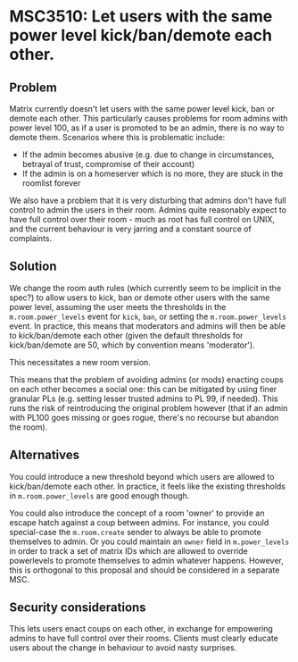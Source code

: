 # MSC3510: Let users with the same power level kick/ban/demote each other.

## Problem

Matrix currently doesn't let users with the same power level kick, ban or demote
each other. This particularly causes problems for room admins with power
level 100, as if a user is promoted to be an admin, there is no way to demote
them.  Scenarios where this is problematic include:

 * If the admin becomes abusive (e.g. due to change in circumstances, betrayal
   of trust, compromise of their account)
 * If the admin is on a homeserver which is no more, they are stuck in the roomlist forever

We also have a problem that it is very disturbing that admins don't have full
control to admin the users in their room. Admins quite reasonably expect to
have full control over their room - much as root has full control on UNIX,
and the current behaviour is very jarring and a constant source of
complaints.

## Solution

We change the room auth rules (which currently seem to be implicit in the
spec?) to allow users to kick, ban or demote other users with the same power
level, assuming the user meets the thresholds in the `m.room.power_levels` event
for `kick`, `ban`, or setting the `m.room.power_levels` event.  In practice, this
means that moderators and admins will then be able to kick/ban/demote each
other (given the default thresholds for kick/ban/demote are 50, which by
convention means 'moderator').

This necessitates a new room version.

This means that the problem of avoiding admins (or mods) enacting coups on
each other becomes a social one: this can be mitigated by using finer
granular PLs (e.g. setting lesser trusted admins to PL 99, if needed).  This
runs the risk of reintroducing the original problem however (that if an admin
with PL100 goes missing or goes rogue, there's no recourse but abandon the
room).

## Alternatives

You could introduce a new threshold beyond which users are allowed to
kick/ban/demote each other. In practice, it feels like the existing
thresholds in `m.room.power_levels` are good enough though.

You could also introduce the concept of a room 'owner' to provide an escape
hatch against a coup between admins.  For instance, you could special-case
the `m.room.create` sender to always be able to promote themselves to admin.
Or you could maintain an `owner` field in `m.power_levels` in order to track
a set of matrix IDs which are allowed to override powerlevels to promote
themselves to admin whatever happens.  However, this is orthogonal to this
proposal and should be considered in a separate MSC.

## Security considerations

This lets users enact coups on each other, in exchange for empowering admins
to have full control over their rooms.  Clients must clearly educate users
about the change in behaviour to avoid nasty surprises.